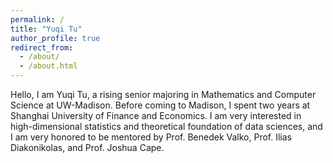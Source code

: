 ```yaml
---
permalink: /
title: "Yuqi Tu"
author_profile: true
redirect_from: 
  - /about/
  - /about.html
---
```


Hello, I am Yuqi Tu, a rising senior majoring in Mathematics and Computer Science at UW-Madison. Before coming to Madison, I spent two years at Shanghai University of Finance and Economics. I am very interested in high-dimensional statistics and theoretical foundation of data sciences, and I am very honored to be mentored by Prof. Benedek Valko, Prof. Ilias Diakonikolas, and Prof. Joshua Cape.
